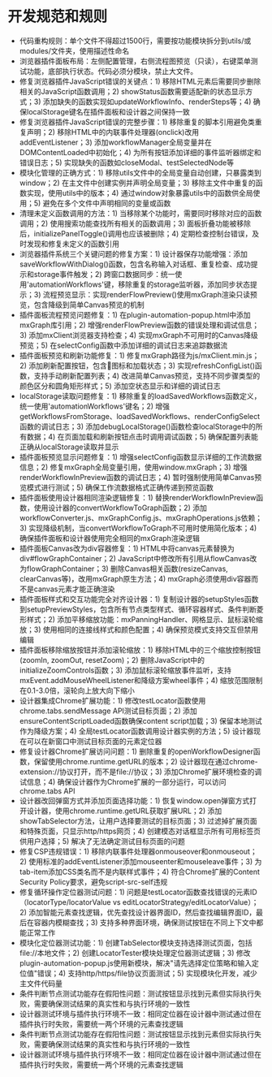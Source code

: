 # 开发规范和规则

- 代码重构规则：单个文件不得超过1500行，需要按功能模块拆分到utils/或modules/文件夹，使用描述性命名
- 浏览器插件面板布局：左侧配置管理，右侧流程图预览（只读），右键菜单测试功能，底部执行状态。代码必须分模块，禁止大文件。
- 修复浏览器插件JavaScript错误的关键点：1) 移除HTML元素后需要同步删除相关的JavaScript函数调用；2) showStatus函数需要适配新的状态显示方式；3) 添加缺失的函数实现如updateWorkflowInfo、renderSteps等；4) 确保localStorage键名在插件面板和设计器之间保持一致
- 修复浏览器插件JavaScript错误的完整步骤：1) 移除重复的脚本引用避免类重复声明；2) 移除HTML中的内联事件处理器(onclick)改用addEventListener；3) 添加workflowManager全局变量并在DOMContentLoaded中初始化；4) 为所有按钮添加详细的事件监听器绑定和错误日志；5) 实现缺失的函数如closeModal、testSelectedNode等
- 模块化管理的正确方式：1) 移除utils文件中的全局变量自动创建，只暴露类到window；2) 在主文件中创建实例并声明全局变量；3) 移除主文件中重复的函数实现，使用utils中的版本；4) 通过window对象暴露utils中的函数供全局使用；5) 避免在多个文件中声明相同的变量或函数
- 清理未定义函数调用的方法：1) 当移除某个功能时，需要同时移除对应的函数调用；2) 使用搜索功能查找所有相关的函数调用；3) 面板折叠功能被移除后，initializePanelToggle()调用也应该被删除；4) 定期检查控制台错误，及时发现和修复未定义的函数引用
- 浏览器插件系统三个关键问题的修复方案：1) 设计器保存功能增强：添加saveWorkflowWithDialog()函数，包含名称输入对话框、重复检查、成功提示和storage事件触发；2) 跨窗口数据同步：统一使用'automationWorkflows'键，移除重复的storage监听器，添加同步状态提示；3) 流程预览显示：实现renderFlowPreview()使用mxGraph渲染只读预览，包含降级到简单Canvas预览的机制
- 插件面板流程预览问题修复：1) 在plugin-automation-popup.html中添加mxGraph库引用；2) 增强renderFlowPreview函数的错误处理和调试信息；3) 添加mxClient浏览器支持检查；4) 实现mxGraph不可用时的Canvas降级预览；5) 在selectConfig函数中添加详细的调试日志来追踪数据流
- 插件面板预览和刷新功能修复：1) 修复mxGraph路径为js/mxClient.min.js；2) 添加刷新配置按钮，包含🔄图标和加载状态；3) 实现refreshConfigList()函数，支持手动刷新配置列表；4) 改进简单Canvas预览，支持不同步骤类型的颜色区分和圆角矩形样式；5) 添加空状态显示和详细的调试日志
- localStorage读取问题修复：1) 移除重复的loadSavedWorkflows函数定义，统一使用'automationWorkflows'键名；2) 增强getWorkflowsFromStorage、loadSavedWorkflows、renderConfigSelect函数的调试日志；3) 添加debugLocalStorage()函数检查localStorage中的所有数据；4) 在页面加载和刷新按钮点击时调用调试函数；5) 确保配置列表能正确从localStorage读取并显示
- 插件面板预览显示问题修复：1) 增强selectConfig函数显示详细的工作流数据信息；2) 修复mxGraph全局变量引用，使用window.mxGraph；3) 增强renderWorkflowInPreview函数的调试日志；4) 暂时强制使用简单Canvas预览模式进行测试；5) 确保工作流数据格式正确传递到预览函数
- 插件面板使用设计器相同渲染逻辑修复：1) 替换renderWorkflowInPreview函数，使用设计器的convertWorkflowToGraph函数；2) 添加workflowConverter.js、mxGraphConfig.js、mxGraphOperations.js依赖；3) 实现降级机制，当convertWorkflowToGraph不可用时使用简化版本；4) 确保插件面板和设计器使用完全相同的mxGraph渲染逻辑
- 插件面板Canvas改为div容器修复：1) HTML中将canvas元素替换为div#flowGraphContainer；2) JavaScript中修改所有引用从flowCanvas改为flowGraphContainer；3) 删除Canvas相关函数(resizeCanvas, clearCanvas等)，改用mxGraph原生方法；4) mxGraph必须使用div容器而不是canvas元素才能正确渲染
- 插件面板样式和交互功能完全对齐设计器：1) 复制设计器的setupStyles函数到setupPreviewStyles，包含所有节点类型样式、循环容器样式、条件判断菱形样式；2) 添加平移缩放功能：mxPanningHandler、网格显示、鼠标滚轮缩放；3) 使用相同的连接线样式和颜色配置；4) 确保预览模式支持交互但禁用编辑
- 插件面板移除缩放按钮并添加滚轮缩放：1) 移除HTML中的三个缩放控制按钮(zoomIn, zoomOut, resetZoom)；2) 删除JavaScript中的initializeZoomControls函数；3) 添加鼠标滚轮缩放事件监听，支持mxEvent.addMouseWheelListener和降级方案wheel事件；4) 缩放范围限制在0.1-3.0倍，滚轮向上放大向下缩小
- 设计器集成Chrome扩展功能：1) 修改testLocator函数使用chrome.tabs.sendMessage API测试目标页面；2) 添加ensureContentScriptLoaded函数确保content script加载；3) 保留本地测试作为降级方案；4) 全局testLocator函数调用设计器实例的方法；5) 设计器现在可以在新窗口中测试目标页面的元素定位器
- 修复设计器Chrome扩展访问问题：1) 删除重复的openWorkflowDesigner函数，保留使用chrome.runtime.getURL的版本；2) 设计器现在通过chrome-extension://协议打开，而不是file://协议；3) 添加Chrome扩展环境检查的调试信息；4) 确保设计器作为Chrome扩展的一部分运行，可以访问chrome.tabs API
- 设计器改回弹窗方式并添加页面选择功能：1) 恢复window.open弹窗方式打开设计器，使用chrome.runtime.getURL获取扩展URL；2) 添加showTabSelector方法，让用户选择要测试的目标页面；3) 过滤掉扩展页面和特殊页面，只显示http/https网页；4) 创建模态对话框显示所有可用标签页供用户选择；5) 解决了无法确定测试目标页面的问题
- 修复CSP违规错误：1) 移除内联事件处理器onmouseover和onmouseout；2) 使用标准的addEventListener添加mouseenter和mouseleave事件；3) 为tab-item添加CSS类名而不是内联样式事件；4) 符合Chrome扩展的Content Security Policy要求，避免script-src-self违规
- 修复循环操作定位器测试问题：1) 问题是testLocator函数查找错误的元素ID（locatorType/locatorValue vs editLocatorStrategy/editLocatorValue）；2) 添加智能元素查找逻辑，优先查找设计器界面ID，然后查找编辑界面ID，最后在容器内模糊查找；3) 支持多种界面环境，确保测试按钮在不同上下文中都能正常工作
- 模块化定位器测试功能：1) 创建TabSelector模块支持选择测试页面，包括file://本地文件；2) 创建LocatorTester模块处理定位器测试逻辑；3) 修改plugin-automation-popup.js使用新模块，解决"请先选择定位策略和输入定位值"错误；4) 支持http/https/file协议页面测试；5) 实现模块化开发，减少主文件代码量
- 条件判断节点测试功能存在假阳性问题：测试按钮显示找到元素但实际执行失败，需要确保测试结果的真实性和与执行环境的一致性
- 设计器测试环境与插件执行环境不一致：相同定位器在设计器中测试通过但在插件执行时失败，需要统一两个环境的元素查找逻辑
- 条件判断节点测试功能存在假阳性问题：测试按钮显示找到元素但实际执行失败，需要确保测试结果的真实性和与执行环境的一致性
- 设计器测试环境与插件执行环境不一致：相同定位器在设计器中测试通过但在插件执行时失败，需要统一两个环境的元素查找逻辑

